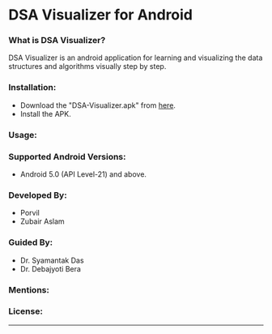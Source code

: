 # DSA Visualizer for Android

### What is DSA Visualizer?
DSA Visualizer is an android application for learning and visualizing the data structures and algorithms visually step by step.

### Installation:

- Download the "DSA-Visualizer.apk" from [here](https://github.com/Porvil/DSA_Visualizer_Android).
- Install the APK.

### Usage:


### Supported Android Versions:
- Android 5.0 (API Level-21) and above.

### Developed By:
- Porvil
- Zubair Aslam

### Guided By:
- Dr. Syamantak Das
- Dr. Debajyoti Bera

### Mentions: 

### License:
----
